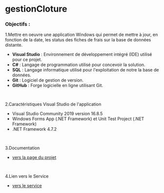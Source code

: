 # gestionCloture

### Objectifs :

1.Mettre en oeuvre une application Windows qui permet de mettre à jour, en fonction de la date, les status des fiches de frais sur la base de données distante.

- **Visual Studio** : Environnement de développement intégré (IDE) utilisé pour ce projet.
- **C#** : Langage de programmation utilisé pour concevoir la solution.
- **SQL** : Langage informatique utilisé pour l'exploitation de notre la base de données.
- **Git** : Logiciel de gestion de version.
- **GitHub** : Forge logicielle en ligne utilisant Git.
<br>
  
2.Caractéristiques Visual Studio de l'application

 - Visual Studio Community 2019 version 16.8.5
 - Windows Forms App (.NET Framework) et Unit Test Project (.NET Framework)
 - .NET Framework 4.7.2

 <br>
 
 3.Documentation 
 
 - [vers la page du projet](https://vielfauremike.wixsite.com/portfolio/gestioncloture)
 
  
 
  <br>
  
 4.Lien vers le Service
 
 - [vers le service](https://github.com/MikeVielfaure/gestionClotureService.git)


